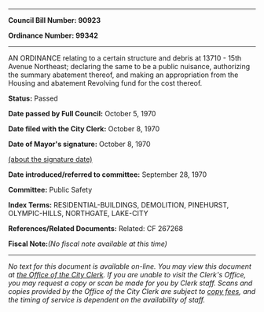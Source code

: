 

********

**Council Bill Number: 90923**
   
**Ordinance Number: 99342**
********

 AN ORDINANCE relating to a certain structure and debris at 13710 - 15th Avenue Northeast; declaring the same to be a public nuisance, authorizing the summary abatement thereof, and making an appropriation from the Housing and abatement Revolving fund for the cost thereof.

**Status:** Passed
   
**Date passed by Full Council:** October 5, 1970
   
**Date filed with the City Clerk:** October 8, 1970
   
**Date of Mayor's signature:** October 8, 1970
   
[(about the signature date)](/~public/approvaldate.htm)
   
   
   
**Date introduced/referred to committee:** September 28, 1970
   
**Committee:** Public Safety
   
   
**Index Terms:** RESIDENTIAL-BUILDINGS, DEMOLITION, PINEHURST, OLYMPIC-HILLS, NORTHGATE, LAKE-CITY

**References/Related Documents:** Related: CF 267268

**Fiscal Note:**_(No fiscal note available at this time)_
********

_No text for this document is available on-line. You may view this document at [the Office of the City Clerk](http://www.seattle.gov/leg/clerk/contactUs.htm). If you are unable to visit the Clerk's Office, you may request a copy or scan be made for you by Clerk staff. Scans and copies provided by the Office of the City Clerk are subject to [copy fees](http://clerk.seattle.gov/~public/clerkfees.htm), and the timing of service is dependent on the availability of staff._

